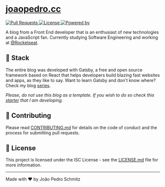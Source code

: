 <h1>
  <a href="https://joaopedro.cc">
    joaopedro.cc
  </a>
</h1>

<p>
  <a href="">
    <img src="https://img.shields.io/badge/PR's-welcome-%2300a8ff" alt="Pull Requests">
  </a>
  <a href="https://opensource.org/licenses/ISC">
    <img src="https://img.shields.io/github/license/jpedroschmitz/joaopedro.cc?color=%2300a8ff" alt="License">
  </a>
  <a href="https://opensource.org/licenses/ISC">
    <img src="https://img.shields.io/badge/powered%20by-gatsby-%2300a8ff" alt="Powered by">
  </a>
</p>

<p>A blog from a Front End developer that is an enthusiast of new technologies and a JavaScript fan. Currently studying Software Engineering and working at <a href="https://github.com/Rocketseat">@Rocketseat</a>.</p>

## 🤔 Stack

The entire blog was developed with Gatsby, a free and open source framework based on React that helps developers build blazing fast websites and apps, as they like to say. Want to learn Gatsby and don't know where? Check my blog [series](https://www.joaopedro.cc/blog-com-gatsby-e-react-parte-1/).

_Please, do not use this blog as a template. If you wish to do so check this [starter](https://www.github.com/jpedroschmitz/gatsby-ninja-blog) that I am developing._

## 🚀 Contributing

Please read [CONTRIBUTING.md](.github/CONTRIBUTING.md) for details on the code of conduct and the process for submitting pull requests.

## 📝 License

This project is licensed under the ISC License - see the [LICENSE.md](LICENSE.md) file for more information.

---

Made with ♥ by João Pedro Schmitz
